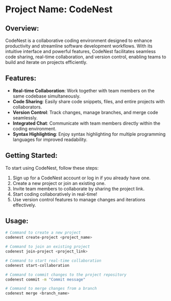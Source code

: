# Project Name: CodeNest

## Overview:
CodeNest is a collaborative coding environment designed to enhance productivity and streamline software development workflows. With its intuitive interface and powerful features, CodeNest facilitates seamless code sharing, real-time collaboration, and version control, enabling teams to build and iterate on projects efficiently.

## Features:
- **Real-time Collaboration**: Work together with team members on the same codebase simultaneously.
- **Code Sharing**: Easily share code snippets, files, and entire projects with collaborators.
- **Version Control**: Track changes, manage branches, and merge code seamlessly.
- **Integrated Chat**: Communicate with team members directly within the coding environment.
- **Syntax Highlighting**: Enjoy syntax highlighting for multiple programming languages for improved readability.

## Getting Started:
To start using CodeNest, follow these steps:
1. Sign up for a CodeNest account or log in if you already have one.
2. Create a new project or join an existing one.
3. Invite team members to collaborate by sharing the project link.
4. Start coding collaboratively in real-time!
5. Use version control features to manage changes and iterations effectively.

## Usage:
```bash
# Command to create a new project
codenest create-project <project_name>

# Command to join an existing project
codenest join-project <project_link>

# Command to start real-time collaboration
codenest start-collaboration

# Command to commit changes to the project repository
codenest commit -m "Commit message"

# Command to merge changes from a branch
codenest merge <branch_name>
